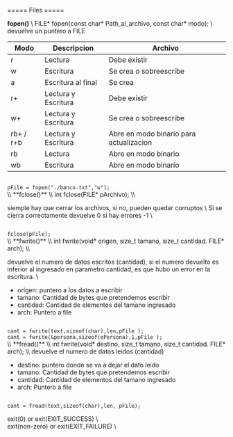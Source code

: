 ===== Files =====

**fopen()** \\
FILE* fopen(const char* Path_al_archivo, const char* modo); \\
devuelve un puntero a FILE


| Modo          | Descripcion           | Archivo |
| ------------- | -------------         | ------------- |
| r             | Lectura               | Debe existir |
| w             | Escritura             | Se crea o sobreescribe |
| a             | Escritura al final    | Se crea  |
| r+            | Lectura y Escritura   | Debe existir |
| w+            | Lectura y Escritura   | Se crea o sobreescribe |
| rb+ / r+b     | Lectura y Escritura   | Abre en modo binario para actualizacion |
| rb            | Lectura               | Abre en modo binario |
| wb            | Escritura             | Abre en modo binario |

<code>
pFile = fopen("./banco.txt","w"); 
</code>
 \\
**fclose()**  \\
int fclose(FILE* pArchivo); \\

siemple hay que cerrar los archivos, si no, pueden quedar corruptos \\
Si se cierra correctamente devuelve 0 si hay errores -1 \\

<code>
fclose(pFile);
</code>
 \\
**fwrite()** \\
int fwrite(void* origen, size_t tamano, size_t cantidad. FILE* arch); \\

devuelve el numero de datos escritos (cantidad), si el numero devuelto es inferior al ingresado en parametro cantidad, es que hubo un error en la escritura. \\

 * origen: puntero a los datos a escribir
 * tamano: Cantidad de bytes que pretendemos escribir
 * cantidad: Cantidad de elementos del tamano ingresado
 * arch: Puntero a file

<code>
cant = fwrite(text,sizeof(char),len,pFile );
cant = fwrite(&persona,sizeof(ePersona),1,pFile ); 
</code>
 \\
**fread()** \\
int fwrite(void* destino, size_t tamano, size_t cantidad. FILE* arch); \\
devuelve el numero de datos leidos (cantidad)


 * destino: puntero donde se va a dejar el dato leido
 * tamano: Cantidad de bytes que pretendemos escribir
 * cantidad: Cantidad de elementos del tamano ingresado
 * arch: Puntero a file

<code>
cant = fread(text,sizeof(char),len, pFile);
</code>






 exit(0) or exit(EXIT_SUCCESS) \\  
 exit(non-zero) or exit(EXIT_FAILURE) \\